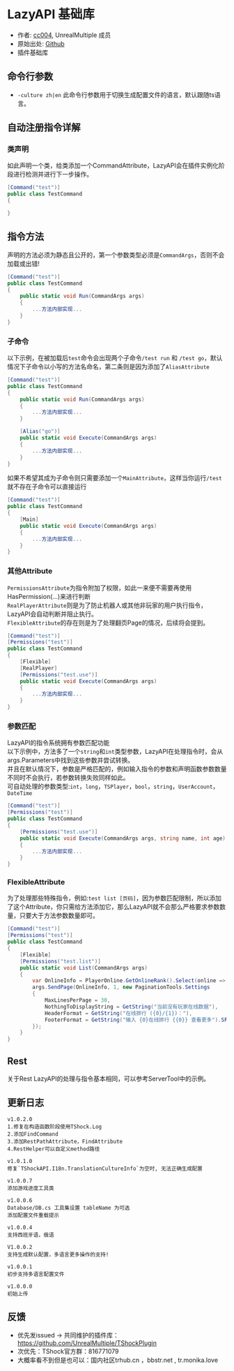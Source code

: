 # LazyAPI 基础库

- 作者: [cc004](https://github.com/cc004), UnrealMultiple 成员
- 原始出处: [Github](https://github.com/cc004/LazyUtils)
- 插件基础库

## 命令行参数
- `-culture zh|en` 此命令行参数用于切换生成配置文件的语言，默认跟随ts语言。

## 自动注册指令详解

### 类声明
如此声明一个类，给类添加一个CommandAttribute，LazyAPI会在插件实例化阶段进行检测并进行下一步操作。
```csharp
[Command("test")]
public class TestCommand
{

}
```

## 指令方法
声明的方法必须为静态且公开的，第一个参数类型必须是`CommandArgs`，否则不会加载或出错!
```csharp
[Command("test")]
public class TestCommand
{
	public static void Run(CommandArgs args)
	{
		...方法内部实现...
	}
}
```

### 子命令
以下示例，在被加载后`test`命令会出现两个子命令`/test run` 和 `/test go`，默认情况下子命令以小写的方法名命名，第二条则是因为添加了`AliasAttribute`
```csharp
[Command("test")]
public class TestCommand
{
	public static void Run(CommandArgs args)
	{
		...方法内部实现...
	}

	[Alias("go")]
	public static void Execute(CommandArgs args)
	{
		...方法内部实现...
	}
}
```

如果不希望其成为子命令则只需要添加一个`MainAttribute`，这样当你运行`/test`就不存在子命令可以直接运行
```csharp
[Command("test")]
public class TestCommand
{
	[Main]
	public static void Execute(CommandArgs args)
	{
		...方法内部实现...
	}
}
```

### 其他Attribute
`PermissionsAttribute`为指令附加了权限，如此一来便不需要再使用HasPermission(...)来进行判断<br>
`RealPlayerAttribute`则是为了防止机器人或其他非玩家的用户执行指令，LazyAPI会自动判断并阻止执行。<br>
`FlexibleAttribute`的存在则是为了处理翻页Page的情况，后续将会提到。
```csharp
[Command("test")]
[Permissions("test")]
public class TestCommand
{
	[Flexible]
	[RealPlayer]
	[Permissions("test.use")]
	public static void Execute(CommandArgs args)
	{
		...方法内部实现...
	}
}
```
### 参数匹配
LazyAPI的指令系统拥有参数匹配功能<br>
以下示例中，方法多了一个`string`和`int`类型参数，LazyAPI在处理指令时，会从args.Parameters中找到这些参数并尝试转换。<br>
并且在默认情况下，参数是严格匹配的，例如输入指令的参数和声明函数参数数量不同时不会执行，若参数转换失败同样如此。<br>
可自动处理的参数类型:`int`，`long`，`TSPlayer`，`bool`，`string`，`UserAccount`，`DateTime`
```csharp
[Command("test")]
[Permissions("test")]
public class TestCommand
{
	[Permissions("test.use")]
	public static void Execute(CommandArgs args, string name, int age)
	{
		...方法内部实现...
	}
}
```
### FlexibleAttribute
为了处理那些特殊指令，例如:`test list [页码]`，因为参数匹配限制，所以添加了这个Attribute，你只需给方法添加它，那么LazyAPI就不会那么严格要求参数数量，只要大于方法参数数量即可。
```csharp
[Command("test")]
[Permissions("test")]
public class TestCommand
{
	[Flexible]
	[Permissions("test.list")]
	public static void List(CommandArgs args)
	{
		var OnlineInfo = PlayerOnline.GetOnlineRank().Select(online => GetString($"{online.Name} 在线时长: {Math.Ceiling(Convert.ToDouble(online.Duration * 1.0f / 60))}分钟").Color(TShockAPI.Utils.GreenHighlight)).ToList();
        args.SendPage(OnlineInfo, 1, new PaginationTools.Settings
        {
            MaxLinesPerPage = 30,
            NothingToDisplayString = GetString("当前没有玩家在线数据"),
            HeaderFormat = GetString("在线排行 ({0}/{1})："),
            FooterFormat = GetString("输入 {0}在线排行 {{0}} 查看更多").SFormat(Commands.Specifier)
        });
	}
}
```

## Rest
关于Rest LazyAPI的处理与指令基本相同，可以参考ServerTool中的示例。

## 更新日志

```
v1.0.2.0
1.修复在构造函数阶段使用TShock.Log
2.添加FindCommand
3.添加RestPathAttribute，FindAttribute
4.RestHelper可以自定义method路径

v1.0.1.0
修复`TShockAPI.I18n.TranslationCultureInfo`为空时, 无法正确生成配置

v1.0.0.7
添加游戏进度工具类

v1.0.0.6
Database/DB.cs 工具集设置 tableName 为可选
添加配置文件重载提示

v1.0.0.4
支持西班牙语，俄语

V1.0.0.2
支持生成默认配置，多语言更多操作的支持!

v1.0.0.1
初步支持多语言配置文件

v1.0.0.0
初始上传
```

## 反馈
- 优先发issued -> 共同维护的插件库：https://github.com/UnrealMultiple/TShockPlugin
- 次优先：TShock官方群：816771079
- 大概率看不到但是也可以：国内社区trhub.cn ，bbstr.net , tr.monika.love
